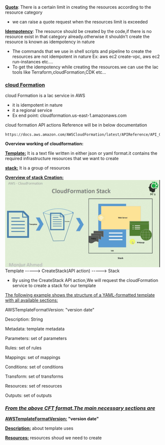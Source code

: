 **<u>Quota</u>**: There is a certain limit in creating the resources according to the resource category
* we can raise a quote request when the resources limit is exceeded

**<u>Idempotency</u>**: The resource should be created by the code,if there is no resource exist in that category already.otherwise it shouldn't create the resource is known as idempotency in nature
* The commands that we use in shell scripts and pipeline to create the resources are not idempotent in nature
  Ex: aws ec2 create-vpc, aws ec2 run-instances etc....
* To get the idempotency while creating the resources.we can use the Iac tools like Terraform,cloudFormation,CDK etc...


### <u>cloud Formation</u>

cloud Formation is a Iac service in AWS
* it is idempotent in nature
* it a regional service
* Ex end point: cloudformation.us-east-1.amazonaws.com

cloud formation API actions Reference will be in below documentation
```
https://docs.aws.amazon.com/AWSCloudFormation/latest/APIReference/API_Operations.html
```
**Overview working of cloudformation:**

**<u>Template:</u>** It is a text file written in either json or yaml format.it contains the required infrastructure resources that we want to create

**<u>stack:</u>** It is a group of resources


**<u>Overview of stack Creation:</u>**
![alt text](image.png)
Template -----> CreateStack(API action) -----> Stack

* By using the CreateStack API action,We will request the cloudFormation service to create a stack for our template

<u>The following example shows the structure of a YAML-formatted template with all available sections:</u>

AWSTemplateFormatVersion: "version date"

Description:
  String

Metadata:
  template metadata

Parameters:
  set of parameters

Rules:
  set of rules

Mappings:
  set of mappings

Conditions:
  set of conditions

Transform:
  set of transforms

Resources:
  set of resources

Outputs:
  set of outputs


### *<u>From the above CFT format.The main necessary sections are</u>*

**<u>AWSTemplateFormatVersion:</u> "version date"**

**<u>Description:</u>** about template uses

**<u>Resources:</u>** resources shoud we need to create 

